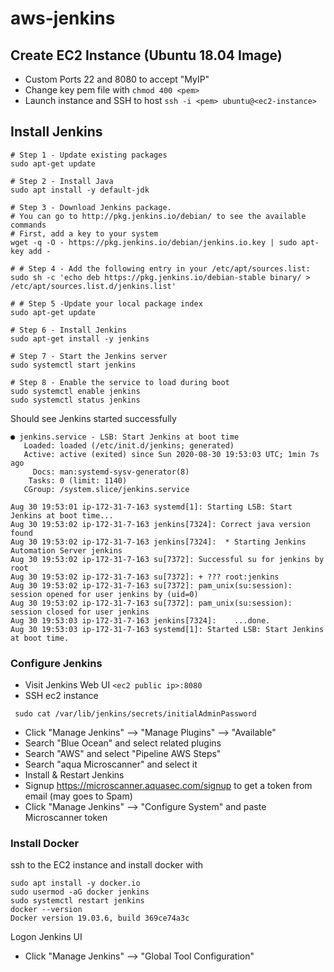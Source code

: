 # aws-jenkins

## Create EC2 Instance (Ubuntu 18.04 Image)
- Custom Ports 22 and 8080 to accept "MyIP"
- Change key pem file with `chmod 400 <pem>`
- Launch instance and SSH to host `ssh -i <pem> ubuntu@<ec2-instance>`

## Install Jenkins 

```
# Step 1 - Update existing packages
sudo apt-get update

# Step 2 - Install Java
sudo apt install -y default-jdk

# Step 3 - Download Jenkins package. 
# You can go to http://pkg.jenkins.io/debian/ to see the available commands
# First, add a key to your system
wget -q -O - https://pkg.jenkins.io/debian/jenkins.io.key | sudo apt-key add -

# # Step 4 - Add the following entry in your /etc/apt/sources.list:
sudo sh -c 'echo deb https://pkg.jenkins.io/debian-stable binary/ > /etc/apt/sources.list.d/jenkins.list'

# # Step 5 -Update your local package index
sudo apt-get update

# Step 6 - Install Jenkins
sudo apt-get install -y jenkins

# Step 7 - Start the Jenkins server
sudo systemctl start jenkins

# Step 8 - Enable the service to load during boot
sudo systemctl enable jenkins
sudo systemctl status jenkins
```

Should see Jenkins started successfully

```
● jenkins.service - LSB: Start Jenkins at boot time
   Loaded: loaded (/etc/init.d/jenkins; generated)
   Active: active (exited) since Sun 2020-08-30 19:53:03 UTC; 1min 7s ago
     Docs: man:systemd-sysv-generator(8)
    Tasks: 0 (limit: 1140)
   CGroup: /system.slice/jenkins.service

Aug 30 19:53:01 ip-172-31-7-163 systemd[1]: Starting LSB: Start Jenkins at boot time...
Aug 30 19:53:02 ip-172-31-7-163 jenkins[7324]: Correct java version found
Aug 30 19:53:02 ip-172-31-7-163 jenkins[7324]:  * Starting Jenkins Automation Server jenkins
Aug 30 19:53:02 ip-172-31-7-163 su[7372]: Successful su for jenkins by root
Aug 30 19:53:02 ip-172-31-7-163 su[7372]: + ??? root:jenkins
Aug 30 19:53:02 ip-172-31-7-163 su[7372]: pam_unix(su:session): session opened for user jenkins by (uid=0)
Aug 30 19:53:02 ip-172-31-7-163 su[7372]: pam_unix(su:session): session closed for user jenkins
Aug 30 19:53:03 ip-172-31-7-163 jenkins[7324]:    ...done.
Aug 30 19:53:03 ip-172-31-7-163 systemd[1]: Started LSB: Start Jenkins at boot time.
```

### Configure Jenkins
- Visit Jenkins Web UI `<ec2 public ip>:8080`
- SSH ec2 instance
```
 sudo cat /var/lib/jenkins/secrets/initialAdminPassword
```
- Click "Manage Jenkins" --> "Manage Plugins" --> "Available" 
- Search "Blue Ocean" and select related plugins
- Search "AWS" and select "Pipeline AWS Steps"
- Search "aqua Microscanner" and select it
- Install & Restart Jenkins
- Signup https://microscanner.aquasec.com/signup to get a token from email (may goes to Spam)
- Click "Manage Jenkins" --> "Configure System" and paste Microscanner token

### Install Docker

ssh to the EC2 instance and install docker with

```
sudo apt install -y docker.io
sudo usermod -aG docker jenkins
sudo systemctl restart jenkins
docker --version
Docker version 19.03.6, build 369ce74a3c
```

Logon Jenkins UI
- Click "Manage Jenkins" --> "Global Tool Configuration" 